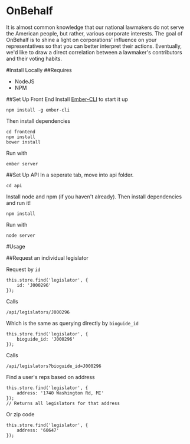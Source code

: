 OnBehalf
==================

It is almost common knowledge that our national lawmakers do not serve the American people, but rather, various corporate interests.  The goal of OnBehalf is to shine a light on corporations' influence on your representatives so that you can better interpret their actions.  Eventually, we'd like to draw a direct correlation between a lawmaker's contributors and their voting habits.

#Install Locally
##Requires
- NodeJS
- NPM

##Set Up Front End
Install [Ember-CLI](http://iamstef.net/ember-cli/) to start it up

    npm install -g ember-cli

Then install dependencies

    cd frontend
    npm install
    bower install

Run with

    ember server

##Set Up API
In a seperate tab, move into api folder.

    cd api

Install node and npm (if you haven't already).  Then install dependencies and run it!

    npm install

Run with

    node server


#Usage

##Request an individual legislator

Request by `id`

    this.store.find('legislator', {
        id: 'J000296'
    });

Calls

    /api/legislators/J000296

Which is the same as querying directly by `bioguide_id`

    this.store.find('legislator', {
        bioguide_id: 'J000296'
    });

Calls

    /api/legislators?bioguide_id=J000296


Find a user's reps based on address

    this.store.find('legislator', {
	    address: '1740 Washington Rd, MI'
    });
    // Returns all legislators for that address

Or zip code

	this.store.find('legislator', {
	    address: '60647'
    });
